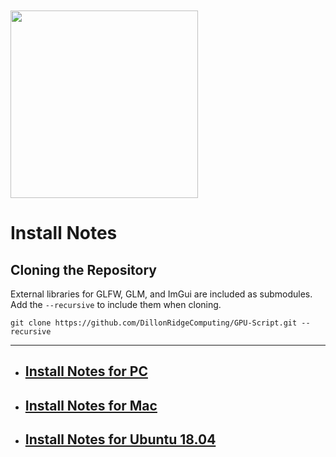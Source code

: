 <br>
<br>
<img src="images/GPUscript.png" width="300">
<br>

# **Install Notes**

## Cloning the Repository

External libraries for GLFW, GLM, and ImGui are included as submodules. Add the `--recursive` to include them when cloning.

`git clone https://github.com/DillonRidgeComputing/GPU-Script.git --recursive`

---

* ## [Install Notes for PC](Install_Notes_PC.md)
* ## [Install Notes for Mac](Install_Notes_Mac.md)
* ## [Install Notes for Ubuntu 18.04](Install_Notes_Ubuntu.md)